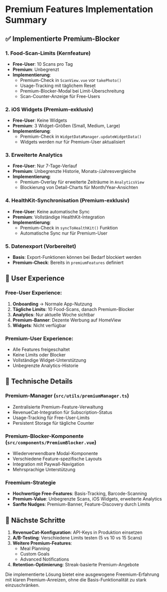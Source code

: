 # Premium Features Implementation Summary

## ✅ Implementierte Premium-Blocker

### 1. **Food-Scan-Limits (Kernfeature)**
- **Free-User**: 10 Scans pro Tag
- **Premium**: Unbegrenzt
- **Implementierung**: 
  - Premium-Check in `ScanView.vue` vor `takePhoto()`
  - Usage-Tracking mit täglichem Reset
  - Premium-Blocker-Modal bei Limit-Überschreitung
  - Scan-Counter-Anzeige für Free-Users

### 2. **iOS Widgets (Premium-exklusiv)**
- **Free-User**: Keine Widgets
- **Premium**: 3 Widget-Größen (Small, Medium, Large)
- **Implementierung**:
  - Premium-Check in `WidgetDataManager.updateWidgetData()`
  - Widgets werden nur für Premium-User aktualisiert

### 3. **Erweiterte Analytics**
- **Free-User**: Nur 7-Tage-Verlauf
- **Premium**: Unbegrenzte Historie, Monats-/Jahresvergleiche
- **Implementierung**:
  - Premium-Overlay für erweiterte Zeiträume in `AnalyticsView`
  - Blockierung von Detail-Charts für Month/Year-Ansichten

### 4. **HealthKit-Synchronisation (Premium-exklusiv)**
- **Free-User**: Keine automatische Sync
- **Premium**: Vollständige HealthKit-Integration
- **Implementierung**:
  - Premium-Check in `syncToHealthKit()` Funktion
  - Automatische Sync nur für Premium-User

### 5. **Datenexport (Vorbereitet)**
- **Basis**: Export-Funktionen können bei Bedarf blockiert werden
- **Premium-Check**: Bereits in `premiumFeatures` definiert

## 📱 User Experience

### Free-User Experience:
1. **Onboarding** → Normale App-Nutzung
2. **Tägliche Limits**: 10 Food-Scans, danach Premium-Blocker
3. **Analytics**: Nur aktuelle Woche sichtbar
4. **Premium-Banner**: Dezente Werbung auf HomeView
5. **Widgets**: Nicht verfügbar

### Premium-User Experience:
- Alle Features freigeschaltet
- Keine Limits oder Blocker
- Vollständige Widget-Unterstützung
- Unbegrenzte Analytics-Historie

## 🔧 Technische Details

### Premium-Manager (`src/utils/premiumManager.ts`)
- Zentralisierte Premium-Feature-Verwaltung
- RevenueCat-Integration für Subscription-Status
- Usage-Tracking für Free-User-Limits
- Persistent Storage für tägliche Counter

### Premium-Blocker-Komponente (`src/components/PremiumBlocker.vue`)
- Wiederverwendbare Modal-Komponente
- Verschiedene Feature-spezifische Layouts
- Integration mit Paywall-Navigation
- Mehrsprachige Unterstützung

### Freemium-Strategie
- **Hochwertige Free-Features**: Basis-Tracking, Barcode-Scanning
- **Premium-Value**: Unbegrenzte Scans, iOS Widgets, erweiterte Analytics
- **Sanfte Nudges**: Premium-Banner, Feature-Discovery durch Limits

## 🚀 Nächste Schritte

1. **RevenueCat-Konfiguration**: API-Keys in Produktion einsetzen
2. **A/B-Testing**: Verschiedene Limits testen (5 vs 10 vs 15 Scans)
3. **Weitere Premium-Features**:
   - Meal Planning
   - Custom Goals
   - Advanced Notifications
4. **Retention-Optimierung**: Streak-basierte Premium-Angebote

Die implementierte Lösung bietet eine ausgewogene Freemium-Erfahrung mit klaren Premium-Anreizen, ohne die Basis-Funktionalität zu stark einzuschränken.
